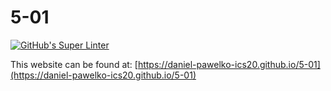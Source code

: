 # 5-01

[![GitHub's Super Linter](https://github.com/daniel-pawelko-ics20/5-01/workflows/GitHub's%20Super%20Linter/badge.svg)](https://github.com/daniel-pawelko-ics20/5-01/actions)



This website can be found at: [https://daniel-pawelko-ics20.github.io/5-01](https://daniel-pawelko-ics20.github.io/5-01)
